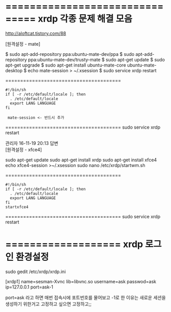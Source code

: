 

=============================== 
xrdp 각종 문제 해결 모음 
=============================== 

http://aloftcat.tistory.com/88 



[원격설정 - mate] 

$ sudo apt-add-repository ppa:ubuntu-mate-dev/ppa 
$ sudo apt-add-repository ppa:ubuntu-mate-dev/trusty-mate 
$ sudo apt-get update 
$ sudo apt-get upgrade 
$ sudo apt-get install ubuntu-mate-core ubuntu-mate-desktop 
$ echo mate-session > ~/.xsession 
$ sudo service xrdp restart 

======================================= 

``` 
#!/bin/sh 
if [ -r /etc/default/locale ]; then 
  . /etc/default/locale 
  export LANG LANGUAGE 
fi 

 mate-session <- 반드시 추가 
```
======================================= 
sudo service xrdp restart

관리자 16-11-19 20:13 답변  
[원격설정 - xfce4] 

sudo apt-get update 
sudo apt-get install xrdp 
sudo apt-get install xfce4 
echo xfce4-session >~/.xsession 
sudo nano /etc/xrdp/startwm.sh 

======================================= 
```
#!/bin/sh 
if [ -r /etc/default/locale ]; then 
  . /etc/default/locale 
  export LANG LANGUAGE 
fi 
startxfce4 
```
======================================= 
sudo service xrdp restart






=================== 
xrdp 로그인 환경설정 
=================== 

sudo gedit /etc/xrdp/xrdp.ini 

[xrdp1] 
name=sesman-Xvnc 
lib=libvnc.so 
username=ask 
passwod=ask 
ip=127.0.0.1 
port=ask-1 


port=ask 라고 하면 매번 접속시에 포트번호를 물어보고 
-1로 한 이유는 새로운 세션을 생성하기 위한거고 
고정하고 싶으면 고정하고;;





